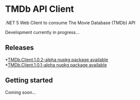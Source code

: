 # TMDb API Client
.NET 5 Web Client to consume The Movie Database (TMDb) API

Development currently in progress...

## Releases
*[TMDb.Client.1.0.2-alpha nupkg package available](https://github.com/joshuajones02/TMDb.Client/releases/tag/1.0.2-alpha)  
*[TMDb.Client.1.0.1-alpha nupkg package available](https://github.com/joshuajones02/TMDb.Client/releases)

## Getting started
Coming soon...
